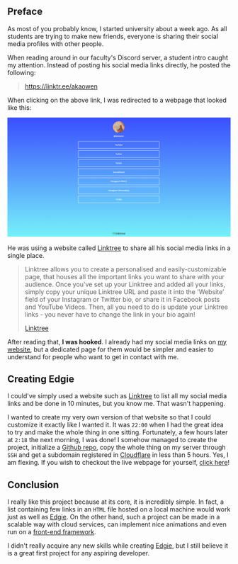 ## Preface

As most of you probably know, I started university about a week ago. As all students are trying to make new friends, everyone is sharing their social media profiles with other people.

When reading around in our faculty's Discord server, a student intro caught my attention. Instead of posting his social media links directly, he posted the following:

> https://linktr.ee/akaowen

When clicking on the above link, I was redirected to a webpage that looked like this:

![screenshot of a linktree page](Screenshot%202021-09-13%20131940.png)

He was using a website called [Linktree]() to share all his social media links in a single place.

> Linktree allows you to create a personalised and easily-customizable page, that houses all the important links you want to share with your audience. Once you've set up your Linktree and added all your links, simply copy your unique Linktree URL and paste it into the 'Website’ field of your Instagram or Twitter bio, or share it in Facebook posts and YouTube Videos. Then, all you need to do is update your Linktree links - you never have to change the link in your bio again!
>
> [Linktree](https://intercom.help/linktree-ff524ba1864c/en/articles/5434130-what-is-linktree)

After reading that, **I was hooked**. I already had my social media links on [my website](/), but a dedicated page for them would be simpler and easier to understand for people who want to get in contact with me.

## Creating Edgie

I could've simply used a website such as [Linktree](https://linktr.ee/) to list all my social media links and be done in 10 minutes, but you know me. That wasn't happening.

I wanted to create my very own version of that website so that I could customize it exactly like I wanted it. It was `22:00` when I had the great idea to try and make the whole thing in one sitting. Fortunately, a few hours later at `2:18` the next morning, I was done! I somehow managed to create the project, initialize a [Github repo](https://github.com/Bricktech2000/Edgie), copy the whole thing on my server through `SSH` and get a subdomain registered in [Cloudflare](https://www.cloudflare.com/) in less than 5 hours. Yes, I am flexing. If you wish to checkout the live webpage for yourself, [click here](https://edgie.emilien.ca/)!

## Conclusion

I really like this project because at its core, it is incredibly simple. In fact, a list containing few links in an `HTML` file hosted on a local machine would work just as well as [Edgie](https://github.com/Bricktech2000/Edgie). On the other hand, such a project can be made in a scalable way with cloud services, can implement nice animations and even run on a [front-end framework](https://nextjs.org/).

I didn't really acquire any new skills while creating [Edgie](https://github.com/Bricktech2000/Edgie), but I still believe it is a great first project for any aspiring developer.
